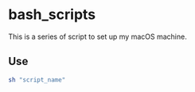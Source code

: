 # bash_scripts

This is a series of script to set up my macOS machine.

## Use
```bash
sh "script_name"
```